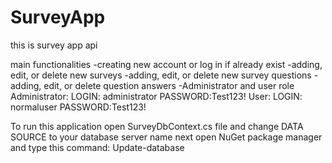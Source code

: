 # SurveyApp

this is survey app api

main functionalities
-creating new account or log in if already exist
-adding, edit, or delete new surveys
-adding, edit, or delete new survey questions
-adding, edit, or delete question answers
-Administrator and user role
Administrator:
LOGIN: administrator
PASSWORD:Test123!
User:
LOGIN: normaluser
PASSWORD:Test123!

To run this application open SurveyDbContext.cs file and change DATA SOURCE to your database server name next open NuGet package manager and type this command: Update-database
